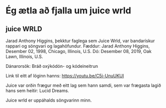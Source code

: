 # Ég ætla að fjalla um juice wrld
## juice WRLD
Jarad Anthony Higgins, þekktur faglega sem Juice Wrld, var bandarískur rappari og söngvari og lagahöfundur.
Fæddur:
Jarad Anthony Higgins, Desember 02, 1998, Chicago, Illinois, U.S.
Dó:
Desember 08, 2019, Oak Lawn, Illinois, U.S.

Dánarorsök:
Bráð oxýkódón- og kódeineitrun

Link til eitt af löginn hanns:
https://youtu.be/C5i-UnuUKUI

Juice var orðin frægur með eitt lag sem hann samdi, sem var frægasta lagið hans sem heitir: Lucid Dreams.

Juice wrld er uppáhalds söngvarinn minn.
